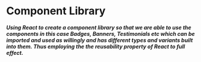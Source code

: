 # Component Library

***Using React to create a component library so that we are able to use the components in this case Badges, Banners, Testimonials etc which can be imported and used as willingly and has different types and variants built into them. Thus employing the the reusability property of React to full effect.***